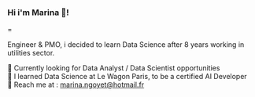 ### Hi i'm Marina 👋!
=

<!--
**mngoyet/mngoyet** is a ✨ _special_ ✨ repository because its `README.md` (this file) appears on your GitHub profile.

-->
Engineer & PMO, i decided to learn Data Science after 8 years working in utilities sector. 

🔭 Currently looking for Data Analyst / Data Scientist opportunities  <br/>
🚋 I learned Data Science at Le Wagon Paris, to be a certified AI Developer  <br/>
📧 Reach me at : marina.ngoyet@hotmail.fr  <br/>

